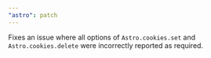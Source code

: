 ```yaml
---
"astro": patch
---
```


Fixes an issue where all options of `Astro.cookies.set` and `Astro.cookies.delete` were incorrectly reported as required.
